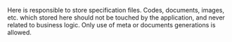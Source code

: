 Here is responsible to store specification files.
Codes, documents, images, etc. which stored here should not be touched by the application, and never related to business
logic.
Only use of meta or documents generations is allowed.
